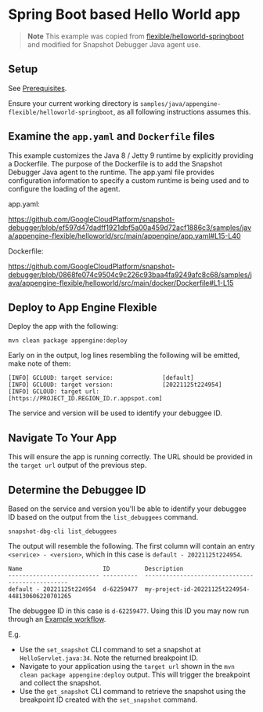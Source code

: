 # Spring Boot based Hello World app

> **Note**
> This example was copied from
> [flexible/helloworld-springboot](https://github.com/GoogleCloudPlatform/java-docs-samples/tree/main/flexible/helloworld-springboot)
> and modified for Snapshot Debugger Java agent use.


## Setup

See [Prerequisites](../README.md#Prerequisites).

Ensure your current working directory is
`samples/java/appengine-flexible/helloworld-springboot`, as all following instructions
assumes this.

## Examine the `app.yaml` and `Dockerfile` files

This example customizes the Java 8 / Jetty 9 runtime by explicitly providing a
Dockerfile. The purpose of the Dockerfile is to add the Snapshot Debugger Java
agent to the runtime. The app.yaml file provides configuration information to
specify a custom runtime is being used and to configure the loading of the
agent.

app.yaml:

https://github.com/GoogleCloudPlatform/snapshot-debugger/blob/ef597d47dadff1921dbf5a00a459d72acf1886c3/samples/java/appengine-flexible/helloworld/src/main/appengine/app.yaml#L15-L40

Dockerfile:

https://github.com/GoogleCloudPlatform/snapshot-debugger/blob/0868fe074c9504c9c226c93baa4fa9249afc8c68/samples/java/appengine-flexible/helloworld/src/main/docker/Dockerfile#L1-L15

## Deploy to App Engine Flexible

Deploy the app with the following:

```
mvn clean package appengine:deploy
```

Early on in the output, log lines resembling the following will be emitted, make
note of them:

```
[INFO] GCLOUD: target service:              [default]
[INFO] GCLOUD: target version:              [20221125t224954]
[INFO] GCLOUD: target url:                  [https://PROJECT_ID.REGION_ID.r.appspot.com]
```

The service and version will be used to identify your debuggee ID.

## Navigate To Your App

This will ensure the app is running correctly. The URL should be provided in the
`target url` output of the previous step.

## Determine the Debuggee ID

Based on the service and version you'll be able to identify your debuggee ID
based on the output from the `list_debuggees` command.

```
snapshot-dbg-cli list_debuggees
```

The output will resemble the following. The first column will contain an entry
`<service> - <version>`, which in this case is `default - 20221125t224954`.

```
Name                       ID          Description
-------------------------- ----------  ------------------------------------------------
default - 20221125t224954  d-62259477  my-project-id-20221125t224954-448130606220701265
```

The debuggee ID in this case is  `d-62259477`. Using this ID you may now run
through an [Example workflow](../../../../README.md#example-workflow).

E.g.
*    Use the `set_snapshot` CLI command to set a snapshot at
     `HelloServlet.java:34`. Note the returned breakpoint ID.
*    Navigate to your application using the `target url` shown in the `mvn clean
     package appengine:deploy` output. This will trigger the breakpoint and
     collect the snapshot.
*    Use the `get_snapshot` CLI command to retrieve the snapshot using the
     breakpoint ID created with the `set_snapshot` command.
